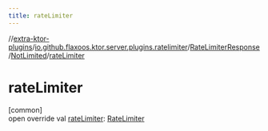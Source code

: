 ```yaml
---
title: rateLimiter
---
```

//[extra-ktor-plugins](../../../../index.md)/[io.github.flaxoos.ktor.server.plugins.ratelimiter](../../index.md)/[RateLimiterResponse](../index.md)/[NotLimited](index.md)/[rateLimiter](rate-limiter.md)



# rateLimiter



[common]\
open override val [rateLimiter](rate-limiter.md): [RateLimiter](../../-rate-limiter/index.md)





